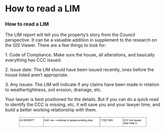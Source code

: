 # How to read a LIM

### How to read a LIM

The LIM report will tell you the property’s story from the Council perspective. It can be a valuable addition in supplement to the research on the GIS Viewer. There are a few things to look for:

1\.       Code of Compliance: Make sure the house, all alterations, and basically everything has CCC issued.

2\.       Issue date: The LIM should have been issued recently, ones before the house listed aren’t appropriate.

3\.       Any issues: The LIM will indicate if any claims have been made in relation to weathertightness, soil erosion, drainage, etc.

Your lawyer is best positioned for the details. But if you can do a quick read to identify the CCC is missing, etc, it will save you and your lawyer time, and build a better working relationship with them.

<figure><img src="../../.gitbook/assets/image (22).png" alt=""><figcaption></figcaption></figure>
